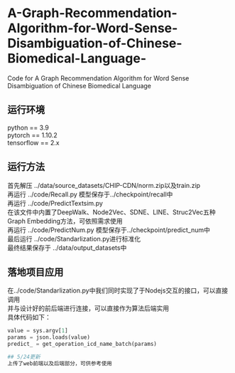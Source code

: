 # A-Graph-Recommendation-Algorithm-for-Word-Sense-Disambiguation-of-Chinese-Biomedical-Language-
Code for A Graph Recommendation Algorithm for Word Sense Disambiguation of Chinese Biomedical Language 
## 运行环境
python == 3.9  
pytorch == 1.10.2  
tensorflow == 2.x  

## 运行方法
首先解压 ../data/source_datasets/CHIP-CDN/norm.zip以及train.zip  
再运行 ../code/Recall.py  模型保存于../checkpoint/recall中  
再运行 ../code/PredictTextsim.py  
在该文件中内置了DeepWalk、Node2Vec、SDNE、LINE、Struc2Vec五种Graph Embedding方法，可依照需求使用  
再运行 ../code/PredictNum.py 模型保存于../checkpoint/predict_num中  
最后运行 ../code/Standarlization.py进行标准化  
最终结果保存于 ../data/output_datasets中  
## 落地项目应用
在../code/Standarlization.py中我们同时实现了于Nodejs交互的接口，可以直接调用  
并与设计好的前后端进行连接，可以直接作为算法后端实用  
具体代码如下：
```python
value = sys.argv[1] 
params = json.loads(value) 
predict_ = get_operation_icd_name_batch(params)

## 5/24更新
上传了web前端以及后端部分，可供参考使用
